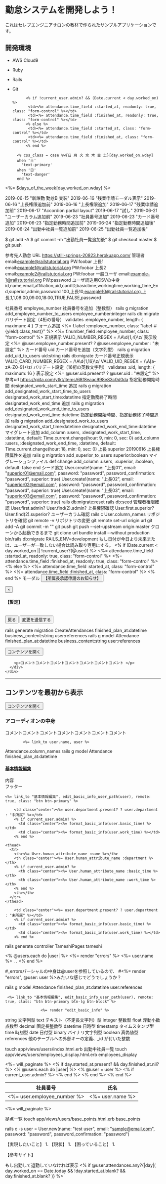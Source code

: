 # 勤怠システムを開発しよう！

これはセレブエンジニアサロンの教材で作られたサンプルアプリケーションです。

## 開発環境

* AWS Cloud9
* Ruby
* Rails
* Git

            <% if !current_user.admin? && (Date.current < day.worked_on) %>
             <td><%= attendance.time_field :started_at, readonly: true, class: "form-control" %></td>
             <td><%= attendance.time_field :finished_at, readonly: true, class: "form-control" %></td>
            <% else %>
             <td><%= attendance.time_field :started_at, class: "form-control" %></td>
             <td><%= attendance.time_field :finished_at, class: "form-control" %></td>
            <% end %>
            
        <% css_class = case %w{日 月 火 水 木 金 土}[day.worked_on.wday]
        when '土'
          'text-primary'
        when '日'
          'text-danger'
        end %>
        
<%= $days_of_the_week[day.worked_on.wday] %>

2019-06-15 "新誰勤 勤怠B 実装"
2019-06-16 "残業申請モーダル表示"
2019-06-16 "上長権限追加前"
2019-06-16 "上長権限追加"
2019-06-17 "残業申請追加前"
2019-06-17 "Accordion partial layout"
2019-06-17 "試し"
2019-06-21 "ユーザーカラム追加前"
2019-06-23 "社員番号追加"
2019-06-23 "カード番号追加"
2019-06-23 "指定勤務時間追加前"
2019-06-24 "指定勤務時間追加後"
2019-06-24 "出勤中社員一覧追加前"
2019-06-25 "出勤社員一覧追加後"

$ git add -A
$ git commit -m "出勤社員一覧追加後"
$ git checkout master
$ git push

参考先人勤怠
URL
https://still-springs-20823.herokuapp.com/
管理者
email:example@railstutorial.org
PW:foobar
上長1
email:example1@railstutorial.org
PW:foobar
上長2
email:example2@railstutorial.org
PW:foobar
一般ユーザ
email:example-1@railstutorial.org
PW:password
ユーザ読込用CSVの中身
id,name,email,affiliation,uid,cardID,basictime,workingtime,working_time_End,superior,admin,password
100,上長10,example10@railstutorial.org,上長,1,1,08:00,09:00,18:00,TRUE,FALSE,password

社員番号
employee_number
社員番号を追加（整数型）
rails g migration add_employee_number_to_users employee_number:integer
rails db:migrate
バリデート設定（4桁の番号）
  validates :employee_number, length: { maximum: 4 }
フォーム追加
<%= f.label :employee_number, class: "label-#{yield(:class_text)}" %>
<%= f.number_field :employee_number, class: "form-control" %>
正規表示
VALID_NUMBER_REGEX = /\A\d{1,4}\z/
表示設定
  <%= @user.employee_number.present? ? @user.employee_number : "未設定" %>
カード番号
uid
カード番号を追加（文字列型）
rails g migration add_uid_to_users uid:string
rails db:migrate
カード番号正規表示
VALID_CARD_NUMBER_REGEX = /\A\d{1,16}\z/
  VALID_UID_REGEX = /\A[a-zA-Z0-9]+\z/
バリデート設定（16桁の英数文字列）
  validates :uid, length: { maximum: 16 }
表示設定
  <%= @user.uid.present? ? @user.uid : "未設定" %>
参考url
https://qiita.com/ytkt/items/68f8eaac998e83c0d0da
指定勤務開始時間
designated_work_start_time
追加
rails g migration add_designated_work_start_time_to_users designated_work_start_time:datetime
指定勤務終了時間
designated_work_end_time
追加
rails g migration add_designated_work_end_time_to_users designated_work_end_time:datetime
指定勤務開始時間、指定勤務終了時間追加
rails g migration add_designated_work_to_users designated_work_start_time:datetime designated_work_end_time:datetime
マイグレート追加
    add_column :users, :designated_work_start_time, :datetime, default: Time.current.change(hour: 9, min: 0, sec: 0)
    add_column :users, :designated_work_end_time, :datetime, default: Time.current.change(hour: 18, min: 0, sec: 0)
上長
superior
20190616
上長権限属性を追加
rails g migration add_superior_to_users superior:boolean
マイグレーションファイル
  def change
    add_column :users, :superior, :boolean, default: false
  end
シード追加
User.create!(name: "上長01",
             email: "superior01@email.com",
             password: "password",
             password_confirmation: "password",
             superior: true)
User.create!(name: "上長02",
             email: "superior02@email.com",
             password: "password",
             password_confirmation: "password",
             superior: true)
User.create!(name: "上長03",
             email: "superior03@email.com",
             password: "password",
             password_confirmation: "password",
             superior: true)
rails db:migrate:reset
rails db:seed
管理者権限確認
User.first.admin?
User.find(2).admin?
上長権限確認
User.first.superior?
User.find(2).superior?
ユーザーカラム確認
rails c
User.column_names
リポジトリを確認
git remote -v
リポジトリの変更
git remote set-url origin url
git add -A
git commit -m ""
git push
git push --set-upstream origin master
クローンから起動できるまで
git clone url
bundle install --without production
bin/rails db:migrate RAILS_ENV=development
もし日付が今日より未来または、ユーザーが一致しない場合は読み取り専用にする。
            <% if (Date.current < day.worked_on || !current_user?(@user)) %>
             <td><%= attendance.time_field :started_at, readonly: true, class: "form-control" %></td>
             <td><%= attendance.time_field :finished_at, readonly: true, class: "form-control" %></td>
            <% else %>
             <td><%= attendance.time_field :started_at, class: "form-control" %></td>
             <td><%= attendance.time_field :finished_at, class: "form-control" %></td>
            <% end %>
モーダル
            <button type="button" class="btn btn-primary" data-toggle="modal" data-target="#sampleModal">
            	【所属長承認申請のお知らせ】
            </button>
            <!-- モーダル・ダイアログ -->
            <div class="modal fade" id="sampleModal" tabindex="-1">
            	<div class="modal-dialog">
            		<div class="modal-content">
            			<div class="modal-header">
            				<button type="button" class="close" data-dismiss="modal"><span>×</span></button>
            				<h4 class="modal-title">【暫定】</h4>
            			</div>
            			<div class="modal-body">
                          <table class="table table-bordered table-condensed table-hover" id="table-attendances">
                          </table>
            			</div>
            			<div class="modal-footer">
            				<button type="button" class="btn btn-default" data-dismiss="modal">戻る</button>
            				<button type="button" class="btn btn-primary">変更を送信する</button>
            			</div>
            		</div>
            	</div>
            </div>
            
rails generate migration CreateAttendances finished_plan_at:datetime business_content:string user:references
rails g model Attendance finished_plan_at:datetime business_content:string user:references

<section>

  <button type="button" class="btn btn-primary btn-sm" data-toggle="collapse" data-target="#sample-<%= user.id %>">コンテンツを開く </button>
  <div id="sample-<%= user.id %>" class="collapse">
    <div class="panel panel-default">
      <div class="panel-body">
      
      
      
      
        <p>コメントコメントコメントコメントコメントコメントコメント </p>
      </div>
    </div>
  </div>
</section>
<hr>
<section>
  <h2>コンテンツを最初から表示</h2>
  <button type="button" class="btn btn-primary btn-sm" data-toggle="collapse" data-target="#sample2">コンテンツを開く </button>
  <div id="sample2" class="collapse in">
    <div class="panel panel-default">
      <div class="panel-body">
        <h3>アコーディオンの中身</h3>
        <p>コメントコメントコメントコメントコメントコメントコメント </p>
      </div>
    </div>
  </div>
</section>

<!--モーダルウインドウ表示-->
<div id="edit-basic-info" class="modal fade" tabindex="-1" role="dialog" aria-hidden="true"></div>

            <%= link_to user.name, user %>

Attendance.column_names
rails g model Attendance finished_plan_at:datetime

<div class="panel-group">
  <div class="panel panel-default">
    <div class="panel-heading">
      <h4 class="panel-title">
        <a data-toggle="collapse" href="#collapse1">基本情報編集</a>
      </h4>
    </div>
    <div id="collapse1" class="panel-collapse collapse">
      <div class="panel-body">内容</div>
      <div class="panel-footer">フッター</div>
    </div>
  </div>
</div>

    <%= link_to "基本情報編集", edit_basic_info_user_path(user), remote: true, class: "btn btn-primary" %>        
            
        <td class="center"><%= user.department.present? ? user.department : "未所属" %></td>
        <% if current_user.admin? %>
          <td class="center"><%= format_basic_info(user.basic_time) %></td>
          <td class="center"><%= format_basic_info(user.work_time) %></td>
        <% end %>
        
    <thead>
      <tr>
        <th><%= User.human_attribute_name :name %></th>
        <th class="center"><%= User.human_attribute_name :department %></th>
        <% if current_user.admin? %>
          <th class="center"><%= User.human_attribute_name :basic_time %></th>
          <th class="center"><%= User.human_attribute_name :work_time %></th>
        <% end %>
        <th></th>
      </tr>
    </thead>
    
        <td class="center"><%= user.department.present? ? user.department : "未所属" %></td>
        <% if current_user.admin? %>
          <td class="center"><%= format_basic_info(user.basic_time) %></td>
          <td class="center"><%= format_basic_info(user.work_time) %></td>
        <% end %>
        
rails generate controller TameshiPages tameshi

<% @users.each do |user| %>
	<%= render "errors" %>
	<%= user.name %>
	.
	.
<% end %>
	
#_errorsパーシャルの中身は@userを参照しているので、
#<%= render "errors", @user: user %>みたいな感じでどうでしょうか？

rails g model Attendance finished_plan_at:datetime user:references

     <%= link_to "基本情報編集", edit_basic_info_user_path(user), remote: true, class: "btn btn-primary btn-lg btn-block" %> 
     
                    <%= render "edit_basic_info" %>
                    
string 文字列型
text テキスト（不定長文字列）型
integer 整数型
float 浮動小数点数型
decimal 固定長整数型
datetime 日時型
timestamp タイムスタンプ型
time 時刻型
date 日付型
binary バイナリ文字列型
boolean 真偽値型
references 他のテーブルへの外部キーの定義、_id が付いた整数

touch app/views/users/index.html.erb
出勤中社員一覧
touch app/views/users/employees_display.html.erb
employees_display
<div class="col-md-10 col-md-offset-1">
  <%= will_paginate %>
  <table class="table table-condensed table-hover" id="table-users">
    <thead>
      <tr>
      <th>社員番号</th>
      <th>氏名</th>
      </tr>
    </thead>
    <% if day.started_at.present? && day.finished_at.nil? %>
    <% @users.each do |user| %>
    <% @user = user %>
    <tbody>
       <% if current_user.admin? %>
      <td>
        <%= user.employee_number %>
      </td>
      <td>
        <%= user.name %>
      </td>
    </tbody>
       <% end %>
    <% end %>
  <% end %>
  </table>
  <%= will_paginate %>
</div>

拠点一覧
touch app/views/users/base_points.html.erb
base_points

rails c -s
user = User.new(name: "test user", email: "sample@email.com", password: "password", password_confirmation: "password")

【実現したいこと】
1.
【現状】
1.
【困っていること】
1.


【参考サイト】

もし出勤して退勤していなければ表示
 <% if @user.attendances.any?{|day|( day.worked_on == Date.today && !day.started_at.blank? && day.finished_at.blank? )} %>